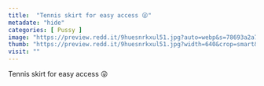 ```yaml
---
title:  "Tennis skirt for easy access 😜"
metadate: "hide"
categories: [ Pussy ]
image: "https://preview.redd.it/9huesnrkxul51.jpg?auto=webp&s=78693a2a727285122b4006bc0f2b06470d2e08f6"
thumb: "https://preview.redd.it/9huesnrkxul51.jpg?width=640&crop=smart&auto=webp&s=5d161ed3305f569e0b5ce69665849a2933b18b35"
visit: ""
---
```

Tennis skirt for easy access 😜

